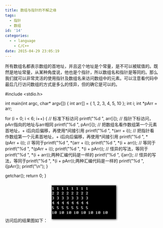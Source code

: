 ```yaml
---
title: 数组与指针的不解之缘
tags:
  - 指针
  - 数组
id: '14'
categories:
  - - language
    - C/C++
date: 2015-04-29 23:05:19
---
```


所有数组名都表示数组的首地址，并且这个地址是个常量，是不可以被赋值的。既然是地址常量，从某种角度说，他也是个指针，所以数组名和指针是等同的。那么我们就可以非常灵活的使用指针及数组名来访问数组中的元素。可以注意看代码中最后几行访问数组的方式是多么的怪异，但的确它是可以的。
<!-- more -->
#include <stdio.h>
 
int main(int argc, char\* argv\[\])
{
int arr\[\] = { 1, 2, 3, 4, 5, 10 };
int i;
int \*pArr = arr;
 
for (i = 0; i < 6; i++)
{
// 标准下标访问
printf("%d ", arr\[i\]);
// 指针下标访问，pArr指向的地址与arr相同
printf("%d ", pArr\[i\]);
// 把数组名看作数组第一个元素首地址，+ i后向后偏移，再使用\*间接引用
printf("%d ", \*(arr + i));
// 把指针看作数组第一个元素首地址，+ i后向后偏移，再使用\*间接引用
printf("%d ", \*(pArr + i));
// 等同于printf("%d ", \*(arr + i));
printf("%d ", \*(i + arr));
// 等同于printf("%d ", \*(pArr + i));
printf("%d ", \*(i + pArr));
// 怪异的写法，等同于printf("%d ", \*(i + arr));两种汇编代码是一样的
printf("%d ", i\[arr\]);
// 怪异的写法，等同于printf("%d ", \*(i + pArr));两种汇编代码是一样的
printf("%d ", i\[pArr\]);
printf("\\n");
}
 
getchar();
return 0;
}

访问后的结果图如下： [![2015-04-03_100626](/images/2015/04/2015-04-03_100626.png)](/images/2015/04/2015-04-03_100626.png)